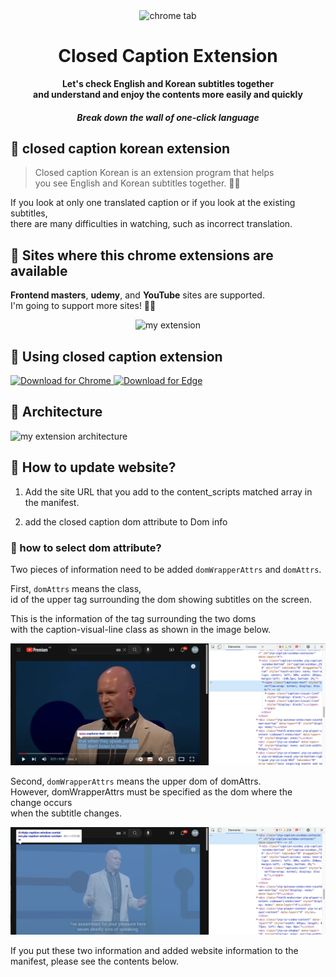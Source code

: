 <div align="center">
   <img width="40%" alt="chrome tab" src="./public/assets/readme/kitty.svg" />
   <h1>Closed Caption Extension</h1>
   <strong>Let's check English and Korean subtitles together<br /> and understand and enjoy the contents more easily and quickly</strong>
   <h5>Break down the wall of one-click language</h5>
</div>

## 🔖 closed caption korean extension

> Closed caption Korean is an extension program that helps<br />
> you see English and Korean subtitles together. 🧑‍💻

If you look at only one translated caption or if you look at the existing subtitles,<br />
there are many difficulties in watching, such as incorrect translation.

## 🚀 Sites where this chrome extensions are available

**Frontend masters**, **udemy**, and **YouTube** sites are supported.<br />
I'm going to support more sites! 🧑‍💻

<div align="center">
   <img width="50%" alt="my extension" src="./public/assets/readme/closed-caption.png" />
</div>

## 🌈 Using closed caption extension

<p>
    <a href="https://chrome.google.com/webstore/detail/closed-caption-korean/pjfhdffkbjfneojiamjnooaagomkimde?hl=ko">
    <img src="https://img.shields.io/badge/%20-Chrome-red?logo=google-chrome&logoColor=white" alt="Download for Chrome" />
    </a>
        <a href="https://chrome.google.com/webstore/detail/closed-caption-korean/pjfhdffkbjfneojiamjnooaagomkimde">
    <img src="https://img.shields.io/badge/%20-Edge-blue?logo=microsoft-edge&logoColor=white" alt="Download for Edge" />
    </a>
</p>

## 🕍 Architecture

<img width="100%" alt="my extension architecture" src="./public/assets/readme/architecture.png" />

## 🧐 How to update website?

1. Add the site URL that you add to the content_scripts matched array in the manifest.

2. add the closed caption dom attribute to Dom info

### 🤔 how to select dom attribute?

Two pieces of information need to be added `domWrapperAttrs` and `domAttrs`.

First, `domAttrs` means the class,<br />
id of the upper tag surrounding the dom showing subtitles on the screen.

This is the information of the tag surrounding the two doms<br />
with the caption-visual-line class as shown in the image below.

<img width="100%" alt="dom attr example" src="./public/assets/readme/dom-attr-example.png" />

Second, `domWrapperAttrs` means the upper dom of domAttrs.<br />
However, domWrapperAttrs must be specified as the dom where the change occurs <br />
when the subtitle changes.

<img width="100%" alt="dom attr example" src="./public/assets/readme/dom-wrapper-attr-example.png" />

If you put these two information and added website information to the manifest, please see the contents below.
